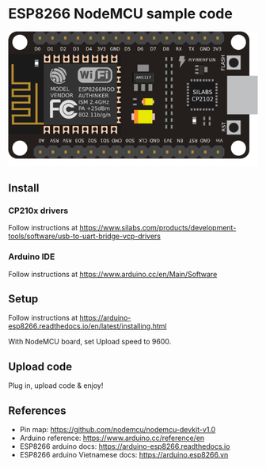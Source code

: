 # ESP8266 NodeMCU sample code

![Node MCU](./nodemcu.png)


## Install

### CP210x drivers

Follow instructions at https://www.silabs.com/products/development-tools/software/usb-to-uart-bridge-vcp-drivers

### Arduino IDE

Follow instructions at https://www.arduino.cc/en/Main/Software

## Setup

Follow instructions at https://arduino-esp8266.readthedocs.io/en/latest/installing.html

With NodeMCU board, set Upload speed to 9600.


## Upload code

Plug in, upload code & enjoy!

## References

- Pin map: https://github.com/nodemcu/nodemcu-devkit-v1.0
- Arduino reference: https://www.arduino.cc/reference/en
- ESP8266 arduino docs: https://arduino-esp8266.readthedocs.io
- ESP8266 arduino Vietnamese docs: https://arduino.esp8266.vn
